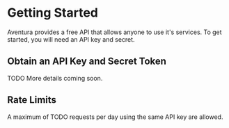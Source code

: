 # Getting Started

Aventura provides a free API that allows anyone to use it's services. To get started, you will need an API key and secret.

## Obtain an API Key and Secret Token

TODO More details coming soon.

## Rate Limits

A maximum of TODO requests per day using the same API key are allowed.
